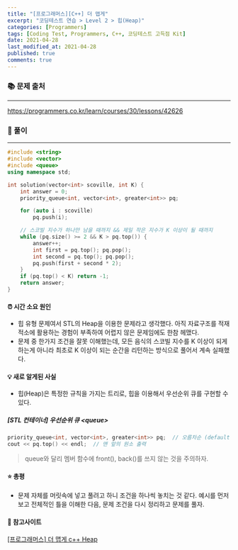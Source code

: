 ```yaml
---
title: "[프로그래머스][C++] 더 맵게"
excerpt: "코딩테스트 연습 > Level 2 > 힙(Heap)"
categories: [Programmers]
tags: [Coding Test, Programmers, C++, 코딩테스트 고득점 Kit]
date: 2021-04-28
last_modified_at: 2021-04-28
published: true
comments: true
---
```


### 📚 문제 출처
---
<https://programmers.co.kr/learn/courses/30/lessons/42626>

### 📃 풀이
---
```cpp
#include <string>
#include <vector>
#include <queue>
using namespace std;

int solution(vector<int> scoville, int K) {
    int answer = 0;
    priority_queue<int, vector<int>, greater<int>> pq;

    for (auto i : scoville)
        pq.push(i);

    // 스코빌 지수가 하나만 남을 때까지 && 제일 작은 지수가 K 이상이 될 때까지
    while (pq.size() >= 2 && K > pq.top()) {
        answer++;
        int first = pq.top(); pq.pop();
        int second = pq.top(); pq.pop();
        pq.push(first + second * 2);
    }
    if (pq.top() < K) return -1;
    return answer;
}
```

#### ⏰ 시간 소요 원인
- 힙 유형 문제여서 STL의 Heap을 이용한 문제라고 생각했다. 아직 자료구조를 적재적소에 활용하는 경험이 부족하여 어렵지 않은 문제임에도 한참 헤맸다.
- 문제 중 한가지 조건을 잘못 이해했는데, 모든 음식의 스코빌 지수를 K 이상이 되게 하는게 아니라 최초로 K 이상이 되는 순간을 리턴하는 방식으로  풀어서 계속 실패했다.

#### 💡 새로 알게된 사실
- 힙(Heap)은 특정한 규칙을 가지는 트리로, 힙을 이용해서 우선순위 큐를 구현할 수 있다.

##### [STL 컨테이너] 우선순위 큐 \<queue>
```cpp
priority_queue<int, vector<int>, greater<int>> pq;  // 오름차순 (default -> 내림차순)
cout << pq.top() << endl;  // 맨 앞의 원소 출력
```
> queue와 달리 멤버 함수에 front(), back()를 쓰지 않는 것을 주의하자.

#### ⭐ 총평
- 문제 자체를 머릿속에 넣고 풀려고 하니 조건을 하나씩 놓치는 것 같다. 예시를 먼저 보고 전체적인 틀을 이해한 다음, 문제 조건을 다시 정리하고 문제를 풀자.

#### 🔗 참고사이트
[[프로그래머스] 더 맵게 c++ Heap](https://rile1036.tistory.com/17)
